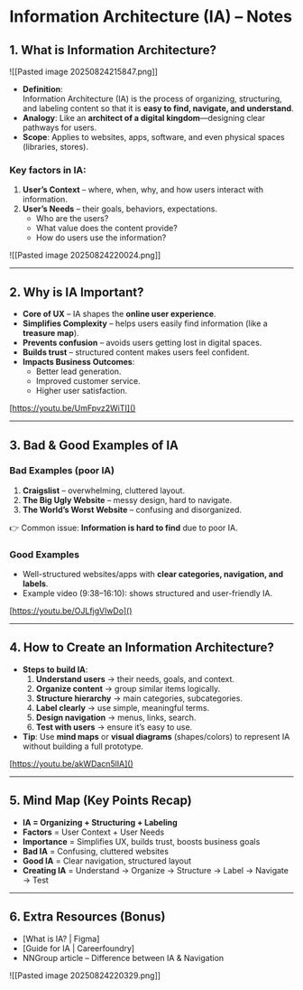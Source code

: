 # Information Architecture (IA) – Notes

## 1. What is Information Architecture?

![[Pasted image 20250824215847.png]]

- **Definition**:  
    Information Architecture (IA) is the process of organizing, structuring, and labeling content so that it is **easy to find, navigate, and understand**.
- **Analogy**: Like an **architect of a digital kingdom**—designing clear pathways for users.
- **Scope**: Applies to websites, apps, software, and even physical spaces (libraries, stores).

### Key factors in IA:

1. **User’s Context** – where, when, why, and how users interact with information.
2. **User’s Needs** – their goals, behaviors, expectations.
    - Who are the users?
    - What value does the content provide?
    - How do users use the information?

![[Pasted image 20250824220024.png]]

---

## 2. Why is IA Important?

- **Core of UX** – IA shapes the **online user experience**.
- **Simplifies Complexity** – helps users easily find information (like a **treasure map**).
- **Prevents confusion** – avoids users getting lost in digital spaces.
- **Builds trust** – structured content makes users feel confident.
- **Impacts Business Outcomes**:
    - Better lead generation.
    - Improved customer service.
    - Higher user satisfaction.

[https://youtu.be/UmFpvz2WiTI]()

---

## 3. Bad & Good Examples of IA

### Bad Examples (poor IA)

1. **Craigslist** – overwhelming, cluttered layout.
2. **The Big Ugly Website** – messy design, hard to navigate.
3. **The World’s Worst Website** – confusing and disorganized.

👉 Common issue: **Information is hard to find** due to poor IA.

### Good Examples

- Well-structured websites/apps with **clear categories, navigation, and labels**.
- Example video (9:38–16:10): shows structured and user-friendly IA.

[https://youtu.be/OJLfjgVlwDo]()

---

## 4. How to Create an Information Architecture?

- **Steps to build IA**:
    1. **Understand users** → their needs, goals, and context.
    2. **Organize content** → group similar items logically.
    3. **Structure hierarchy** → main categories, subcategories.
    4. **Label clearly** → use simple, meaningful terms.
    5. **Design navigation** → menus, links, search.
    6. **Test with users** → ensure it’s easy to use.
- **Tip**: Use **mind maps** or **visual diagrams** (shapes/colors) to represent IA without building a full prototype.

[https://youtu.be/akWDacn5lIA]()

---

## 5. Mind Map (Key Points Recap)

- **IA = Organizing + Structuring + Labeling**
- **Factors** = User Context + User Needs
- **Importance** = Simplifies UX, builds trust, boosts business goals
- **Bad IA** = Confusing, cluttered websites
- **Good IA** = Clear navigation, structured layout
- **Creating IA** = Understand → Organize → Structure → Label → Navigate → Test

---

## 6. Extra Resources (Bonus)

- [What is IA? | Figma]
- [Guide for IA | Careerfoundry]
- NNGroup article – Difference between IA & Navigation

![[Pasted image 20250824220329.png]]
